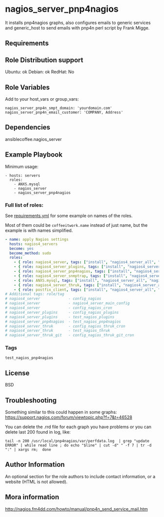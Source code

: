 nagios_server_pnp4nagios
=========

It installs pnp4nagios graphs, also configures emails to generic services and generic_host to send emails with pnp4n perl script by Frank Migge.

Requirements
------------



Role Distribution support
------------------------

Ubuntu: ok
Debian: ok
RedHat: No

Role Variables
--------------

Add to your host_vars or group_vars:

    nagios_server_pnp4n_smpt_domain: 'yourdomain.com'
    nagios_server_pnp4n_email_customer: 'COMPANY, Address'

Dependencies
------------

ansiblecoffee.nagios_server

Example Playbook
----------------

Minimum usage:

    - hosts: servers
      roles:
        - ANXS.mysql
        - nagios_server
        - nagios_server_pnp4nagios

### Full list of roles:

See [requirements.yml](requirements.yml) for some example on names of the roles.

Most of them could be `coffeeitwork.name` instead of just name, but the example is with names simplified.

``` yaml
- name: apply Nagios settings
  hosts: nagios4_servers
  become: yes
  become_method: sudo
  roles:
    - { role: nagios4_server, tags: ["install", "nagios4_server_all", "nagios4_server"] }
    - { role: nagios4_server_plugins, tags: ["install", "nagios4_server_all", "nagios4_server_plugins"] }
    - { role: nagios4_server_pnp4nagios, tags: ["install", "nagios4_server_all", "nagios4_server_pnp4nagios"] }
    - { role: nagios4_server_snmptrap, tags: ["install", "nagios4_server_all", "nagios4_server_snmptrap"] }
    - { role: ANXS.mysql, tags: ["install", "nagios4_server_all", "nagios4_server_thruk", "ANXS.mysql"] }
    - { role: nagios4_server_thruk, tags: ["install", "nagios4_server_all", "nagios4_server_thruk"] }
    - { role: postfix_client, tags: ["install", "nagios4_server_all", "postfix_client"] }
# Additional tags: role/tag
# nagios4_server             - config_nagios
# nagios4_server             - nagios4_server_main_config
# nagios4_server             - config_nagios_cron
# nagios4_server_plugins     - config_nagios_plugins
# nagios4_server_plugins     - test_nagios_plugins
# nagios4_server_pnp4nagios  - test_nagios_pnp4nagios
# nagios4_server_thruk       - config_nagios_thruk_cron
# nagios4_server_thruk       - test_nagios_thruk
# nagios4_server_thruk_git   - config_nagios_thruk_git_cron
```


### Tags

    test_nagios_pnp4nagios

License
-------

BSD

Troubleshooting
---------------

Something similar to this could happen in some graphs:
https://support.nagios.com/forum/viewtopic.php?f=7&t=46528

You can delete the .rrd file for each graph you have problems or you can delete last 200 found in log, like:

```
tail -n 200 /usr/local/pnp4nagios/var/perfdata.log  | grep "update ERROR" | while read line ; do echo "$line" | cut -d" " -f 7 | tr -d ":" | xargs rm;  done
```

Author Information
------------------

An optional section for the role authors to include contact information, or a website (HTML is not allowed).

Mora information
----------------

http://nagios.fm4dd.com/howto/manual/pnp4n_send_service_mail.htm


